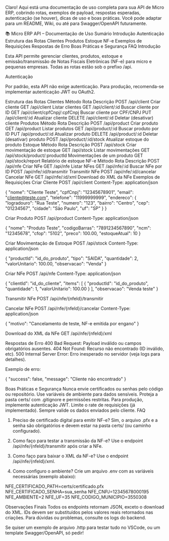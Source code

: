 Claro! Aqui está uma documentação de uso completa para sua API de Micro ERP, cobrindo rotas, exemplos de payload, respostas esperadas, autenticação (se houver), dicas de uso e boas práticas.
Você pode adaptar para um README, Wiki, ou até para Swagger/OpenAPI futuramente.

📚 Micro ERP API – Documentação de Uso
Sumário
Introdução
Autenticação
Estrutura das Rotas
Clientes
Produtos
Estoque
NF-e
Exemplos de Requisições
Respostas de Erro
Boas Práticas e Segurança
FAQ
Introdução

Esta API permite gerenciar clientes, produtos, estoque e emissão/transmissão de Notas Fiscais Eletrônicas (NF-e) para micro e pequenas empresas.
Todas as rotas estão sob o prefixo /api.

Autenticação

Por padrão, esta API não exige autenticação.
Para produção, recomenda-se implementar autenticação JWT ou OAuth2.

Estrutura das Rotas
Clientes
Método	Rota	Descrição
POST	/api/client	Criar cliente
GET	/api/client	Listar clientes
GET	/api/client/:id	Buscar cliente por ID
GET	/api/client/cpfCnpj/:cpfCnpj	Buscar cliente por CPF/CNPJ
PUT	/api/client/:id	Atualizar cliente
DELETE	/api/client/:id	Deletar (desativar) cliente
Produtos
Método	Rota	Descrição
POST	/api/product	Criar produto
GET	/api/product	Listar produtos
GET	/api/product/:id	Buscar produto por ID
PUT	/api/product/:id	Atualizar produto
DELETE	/api/product/:id	Deletar (desativar) produto
POST	/api/product/:id/stock	Atualizar estoque do produto
Estoque
Método	Rota	Descrição
POST	/api/stock	Criar movimentação de estoque
GET	/api/stock	Listar movimentações
GET	/api/stock/product/:productId	Movimentações de um produto
GET	/api/stock/report	Relatório de estoque
NF-e
Método	Rota	Descrição
POST	/api/nfe	Criar NFe
GET	/api/nfe	Listar NFes
GET	/api/nfe/:id	Buscar NFe por ID
POST	/api/nfe/:id/transmitir	Transmitir NFe
POST	/api/nfe/:id/cancelar	Cancelar NFe
GET	/api/nfe/:id/xml	Download do XML da NFe
Exemplos de Requisições
Criar Cliente
POST /api/client
Content-Type: application/json

{
  "nome": "Cliente Teste",
  "cpfCnpj": "12345678901",
  "email": "cliente@teste.com",
  "telefone": "11999999999",
  "endereco": {
    "logradouro": "Rua Teste",
    "numero": "123",
    "bairro": "Centro",
    "cep": "01234567",
    "cidade": "São Paulo",
    "uf": "SP"
  }
}

Criar Produto
POST /api/product
Content-Type: application/json

{
  "nome": "Produto Teste",
  "codigoBarras": "7891234567890",
  "ncm": "12345678",
  "cfop": "5102",
  "preco": 100.00,
  "estoqueAtual": 10
}

Criar Movimentação de Estoque
POST /api/stock
Content-Type: application/json

{
  "productId": "id_do_produto",
  "tipo": "SAIDA",
  "quantidade": 2,
  "valorUnitario": 100.00,
  "observacao": "Venda"
}

Criar NFe
POST /api/nfe
Content-Type: application/json

{
  "clientId": "id_do_cliente",
  "items": [
    {
      "productId": "id_do_produto",
      "quantidade": 1,
      "valorUnitario": 100.00
    }
  ],
  "observacao": "Venda teste"
}

Transmitir NFe
POST /api/nfe/{nfeId}/transmitir

Cancelar NFe
POST /api/nfe/{nfeId}/cancelar
Content-Type: application/json

{
  "motivo": "Cancelamento de teste, NF-e emitida por engano"
}

Download do XML da NFe
GET /api/nfe/{nfeId}/xml

Respostas de Erro
400 Bad Request: Payload inválido ou campos obrigatórios ausentes.
404 Not Found: Recurso não encontrado (ID inválido, etc).
500 Internal Server Error: Erro inesperado no servidor (veja logs para detalhes).

Exemplo de erro:

{
  "success": false,
  "message": "Cliente não encontrado"
}

Boas Práticas e Segurança
Nunca envie certificados ou senhas pelo código ou repositório.
Use variáveis de ambiente para dados sensíveis.
Proteja a pasta certs/ com .gitignore e permissões restritas.
Para produção, implemente autenticação JWT.
Limite o rate de requisições (já implementado).
Sempre valide os dados enviados pelo cliente.
FAQ

1. Preciso de certificado digital para emitir NF-e?
Sim, o arquivo .pfx e a senha são obrigatórios e devem estar na pasta certs/ (ou caminho configurado).

2. Como faço para testar a transmissão da NF-e?
Use o endpoint /api/nfe/{nfeId}/transmitir após criar a NFe.

3. Como faço para baixar o XML da NF-e?
Use o endpoint /api/nfe/{nfeId}/xml.

4. Como configuro o ambiente?
Crie um arquivo .env com as variáveis necessárias (exemplo abaixo):

NFE_CERTIFICADO_PATH=certs/certificado.pfx
NFE_CERTIFICADO_SENHA=sua_senha
NFE_CNPJ=12345678000195
NFE_AMBIENTE=2
NFE_UF=35
NFE_CODIGO_MUNICIPIO=3550308

Observações Finais
Todos os endpoints retornam JSON, exceto o download do XML.
IDs devem ser substituídos pelos valores reais retornados nas criações.
Para dúvidas ou problemas, consulte os logs do backend.

Se quiser um exemplo de arquivo .http para testar tudo no VSCode, ou um template Swagger/OpenAPI, só pedir!
